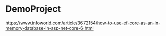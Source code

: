 # DemoProject

https://www.infoworld.com/article/3672154/how-to-use-ef-core-as-an-in-memory-database-in-asp-net-core-6.html

